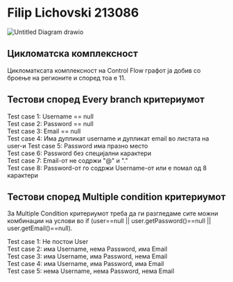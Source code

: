 <h1> Filip Lichovski 213086 </h1>
 
![Untitled Diagram drawio](https://github.com/Filiplico/SI_2023_lab2_213086/assets/117199127/3f777eeb-3e23-4b58-91ac-426902642e2d)

<h2> Цикломатска комплексност </h2>

Цикломатксата комплексност на Control Flow графот ја добив со броење на регионите и според тоа е 11.

<h2> Тестови според Every branch критериумот </h2>

Test case 1: Username == null </br>
Test case 2: Password == null </br>
Test case 3: Email == null </br>
Test case 4: Има дупликат username и дупликат email во листата на user-и
Test case 5: Password има празно место </br>
Test case 6: Password без специјални карактери </br>
Test case 7: Email-от не содржи "@" и "." </br>
Test case 8: Password-от го содржи Username-от или е помал од 8 карактери

<h2> Тестови според Multiple condition критериумот </h2>

За Multiple Condition критериумот треба да ги разгледаме сите можни комбинации на услови во if (user==null || user.getPassword()==null || user.getEmail()==null).

Test case 1: Не постои User </br>
Test case 2: има Username, нема Password, има Email </br>
Test case 3: има Username, има Password, нема Email </br>
Test case 4: има Username, има Password, има Email </br>
Test case 5: нема Username, нема Password, нема Email </br>

